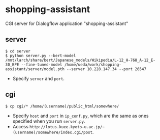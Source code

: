 # shopping-assistant

CGI server for Dialogflow application "shopping-assistant"

## server
    $ cd server
    $ python server.py --bert-model /mnt/larch/share/bert/Japanese_models/Wikipedia/L-12_H-768_A-12_E-30_BPE --fine-tuned-model /home/ueda/work/shopping-assistant/server/model.pth --server 10.228.147.34 --port 26547

- Specify `server` and `port`.

## cgi
	$ cp cgi/* /home/(username)/public_html/somewhere/

- Specify `host` and `port` in `ip_conf.py`, which are the same as ones specified when you run `server.py`.
- Access `http://lotus.kuee.kyoto-u.ac.jp/~(username)/somewhere/index.cgi/post`.

